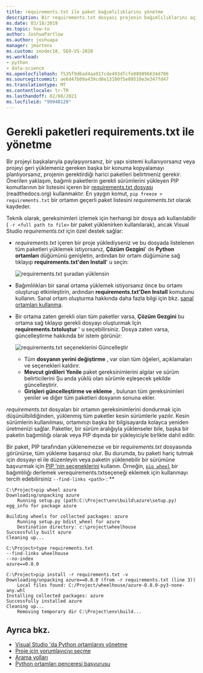 ```yaml
---
title: requirements.txt ile paket bağımlılıklarını yönetme
description: Bir requirements.txt dosyası projenin bağımlılıklarını açıklar. Bir requirements.txt dosyası içeren bir proje alıyorsanız, bu bağımlılıkları tek bir adımda kolayca yükleyebilirsiniz.
ms.date: 03/18/2019
ms.topic: how-to
author: JoshuaPartlow
ms.author: joshuapa
manager: jmartens
ms.custom: seodec18, SEO-VS-2020
ms.workload:
- python
- data-science
ms.openlocfilehash: f535f9d6ad4aa917cde493dfcfe089896634d706
ms.sourcegitcommit: ae6d47b09a439cd0e13180f5e89510e3e347fd47
ms.translationtype: MT
ms.contentlocale: tr-TR
ms.lasthandoff: 02/08/2021
ms.locfileid: "99948120"
---
```

# <a name="manage-required-packages-with-requirementstxt"></a>Gerekli paketleri requirements.txt ile yönetme

Bir projeyi başkalarıyla paylaşıyorsanız, bir yapı sistemi kullanıyorsanız veya projeyi geri yüklemeniz gereken başka bir konuma kopyalamayı planlıyorsanız, projenin gerektirdiği harici paketleri belirtmeniz gerekir. Önerilen yaklaşım, bağımlı paketlerin gerekli sürümlerini yükleyen PIP komutlarının bir listesini içeren bir [requirements.txt dosyası](https://pip.readthedocs.org/en/latest/user_guide.html#requirements-files) (readthedocs.org) kullanmaktır. En yaygın komut, `pip freeze > requirements.txt` bir ortamın geçerli paket listesini *requirements.txt* olarak kaydeder.

Teknik olarak, gereksinimleri izlemek için herhangi bir dosya adı kullanılabilir ( `-r <full path to file>` bir paket yüklenirken kullanılarak), ancak Visual Studio *requirements.txt* için özel destek sağlar:

- *requirements.txt* içeren bir proje yüklediyseniz ve bu dosyada listelenen tüm paketleri yüklemek istiyorsanız, **Çözüm Gezgini**' de **Python ortamları** düğümünü genişletin, ardından bir ortam düğümüne sağ tıklayıp **requirements.txt'den Install**' u seçin:

    ![requirements.txt şuradan yüklensin](media/environments/environments-requirements-txt-install.png)

- Bağımlılıkları bir sanal ortama yüklemek istiyorsanız önce bu ortamı oluşturup etkinleştirin, ardından **requirements.txt'Den Install** komutunu kullanın. Sanal ortam oluşturma hakkında daha fazla bilgi için bkz. [sanal ortamları kullanma](selecting-a-python-environment-for-a-project.md#use-virtual-environments).

- Bir ortama zaten gerekli olan tüm paketler varsa, **Çözüm Gezgini** bu ortama sağ tıklayıp gerekli dosyayı oluşturmak Için **requirements.txtoluştur** ' u seçebilirsiniz. Dosya zaten varsa, güncelleştirme hakkında bir istem görünür:

    ![requirements.txt seçeneklerini Güncelleştir](media/environments/environments-requirements-txt-replace.png)

  - Tüm **dosyanın yerini değiştirme** , var olan tüm öğeleri, açıklamaları ve seçenekleri kaldırır.
  - **Mevcut girdileri Yenile** paket gereksinimlerini algılar ve sürüm belirticilerini Şu anda yüklü olan sürümle eşleşecek şekilde güncelleştirir.
  - **Girişleri güncelleştirme ve ekleme** , bulunan tüm gereksinimleri yeniler ve diğer tüm paketleri dosyanın sonuna ekler.

*requirements.txt* dosyaları bir ortamın gereksinimlerini dondurmak için düşünülbildiğinden, yüklenmiş tüm paketler kesin sürümlerle yazılır. Kesin sürümlerin kullanılması, ortamınızı başka bir bilgisayarda kolayca yeniden üretmenizi sağlar. Paketler, bir sürüm aralığıyla yüklenseler bile, başka bir paketin bağımlılığı olarak veya PIP dışında bir yükleyiciyle birlikte dahil edilir.

Bir paket, PIP tarafından yüklenemezse ve bir *requirements.txt* dosyasında görünürse, tüm yükleme başarısız olur. Bu durumda, bu paketi hariç tutmak için dosyayı el ile düzenleyin veya paketin yüklenebilir bir sürümüne başvurmak için [PIP 'nin seçeneklerini](https://pip.readthedocs.org/en/latest/reference/pip_install.html#requirements-file-format) kullanın. Örneğin, [`pip wheel`](https://pip.readthedocs.org/en/latest/reference/pip_wheel.html) bir bağımlılığı derlemek verequirements.txtseçeneği eklemek için kullanmayı tercih edebilirsiniz `--find-links <path>` : **

```output
C:\Project>pip wheel azure
Downloading/unpacking azure
    Running setup.py (path:C:\Project\env\build\azure\setup.py) egg_info for package azure

Building wheels for collected packages: azure
    Running setup.py bdist_wheel for azure
    Destination directory: c:\project\wheelhouse
Successfully built azure
Cleaning up...

C:\Project>type requirements.txt
--find-links wheelhouse
--no-index
azure==0.8.0

C:\Project>pip install -r requirements.txt -v
Downloading/unpacking azure==0.8.0 (from -r requirements.txt (line 3))
    Local files found: C:/Project/wheelhouse/azure-0.8.0-py3-none-any.whl
Installing collected packages: azure
Successfully installed azure
Cleaning up...
    Removing temporary dir C:\Project\env\build...
```

## <a name="see-also"></a>Ayrıca bkz.

- [Visual Studio 'da Python ortamlarını yönetme](managing-python-environments-in-visual-studio.md)
- [Proje için yorumlayıcıyı seçme](selecting-a-python-environment-for-a-project.md)
- [Arama yolları](search-paths.md)
- [Python ortamları penceresi başvurusu](python-environments-window-tab-reference.md)
